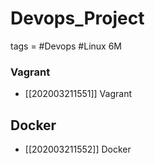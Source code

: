 # Devops_Project
tags = #Devops #Linux  6M 


### Vagrant

* [[202003211551]] Vagrant

## Docker
* [[202003211552]] Docker